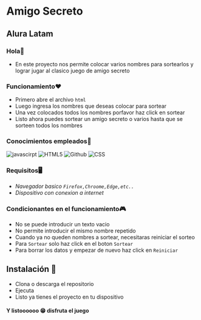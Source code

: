 ## <h1>Amigo Secreto</h1>
<h2>Alura Latam</h2>

### **Hola**🙌
- En este proyecto nos permite colocar varios nombres para sortearlos y lograr jugar al clasico juego de amigo secreto

### **Funcionamiento**❤️
- Primero abre el archivo <code>html</code>
- Luego ingresa los nombres que deseas colocar para sortear
- Una vez colocados todos los nombres porfavor haz click en sortear
- Listo ahora puedes sortear un amigo secreto o varios hasta que se sorteen todos los nombres

### **Conocimientos empleados**🧠
![javascirpt](https://img.shields.io/badge/-Javascript-black?logo=javascript)
![HTML5](https://img.shields.io/badge/-HTML5-black?logo=HTML5)
![Github](https://img.shields.io/badge/-Github-black?logo=Github)
![CSS](https://img.shields.io/badge/-CSS-black?logo=CSS)

### **Requisitos**🖥️
- *Navegador basico <code>Firefox,Chroome,Edge,etc..</code>*
- *Dispositivo con conexion a internet*

### **Condicionantes en el funcionamiento**🎮
- No se puede introducir un texto vacio
- No permite introducir el mismo nombre repetido
- Cuando ya no queden nombres a sortear, necesitaras reiniciar el sorteo
- Para <code>Sortear</code> solo haz click en el boton <code>Sortear</code>
- Para borrar los datos y empezar de nuevo haz click en <code>Reiniciar</code>

## **Instalación** 🤔
- Clona o descarga el repositorio
- Ejecuta
- Listo ya tienes el proyecto en tu dispositivo

#### **Y listoooooo** 😁 **disfruta el juego**
